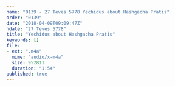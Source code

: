 ```yaml
---
name: "0139 - 27 Teves 5778 Yechidus about Hashgacha Pratis"
order: "0139"
date: "2018-04-09T09:09:47Z"
hdate: "27 Teves 5778"
title: "Yechidus about Hashgacha Pratis"
keywords: []
file:
- ext: ".m4a"
  mime: "audio/x-m4a"
  size: 952811
  duration: "1:54"
published: true
---
```


